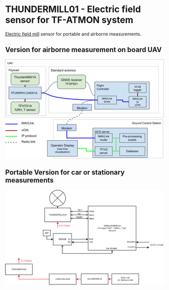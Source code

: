 # THUNDERMILL01 - Electric field sensor for TF-ATMON system

[Electric field mill](https://en.wikipedia.org/wiki/Field_mill) sensor for portable and airborne measurements.

## Version for airborne measurement on board UAV

![THUNDERMILL01A diagram in case of use in TF-ATMON system](/doc/img/TF-ATMON-THUNDERMILL.svg)


## Portable Version for car or stationary measurements

![THUNDERMILL01A diagram in case of use in stationary measuring system](/doc/img/THUNDERMILL01_stationary.png)

